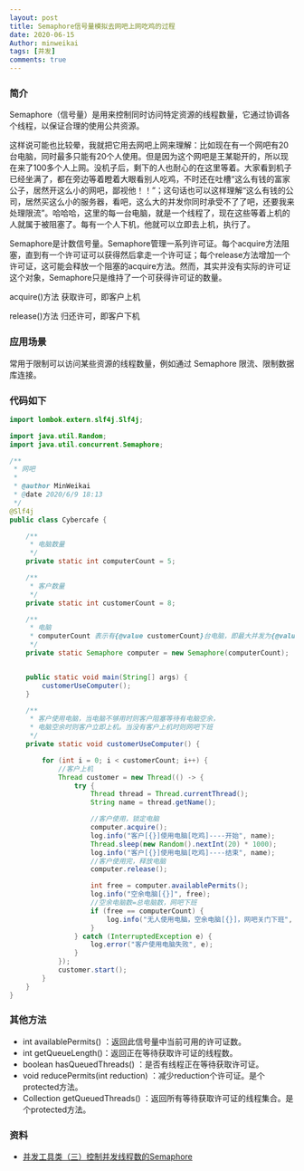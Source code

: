 ```yaml
---
layout: post
title: Semaphore信号量模拟去网吧上网吃鸡的过程
date: 2020-06-15
Author: minweikai
tags: [并发]
comments: true
---
```


### 简介

Semaphore（信号量）是用来控制同时访问特定资源的线程数量，它通过协调各个线程，以保证合理的使用公共资源。

这样说可能也比较晕，我就把它用去网吧上网来理解：比如现在有一个网吧有20台电脑，同时最多只能有20个人使用。但是因为这个网吧是王某聪开的，所以现在来了100多个人上网。没机子后，剩下的人也耐心的在这里等着。大家看到机子已经坐满了，都在旁边等着瞪着大眼看别人吃鸡，不时还在吐槽“这么有钱的富家公子，居然开这么小的网吧，鄙视他！！”；这句话也可以这样理解“这么有钱的公司，居然买这么小的服务器，看吧，这么大的并发你同时承受不了了吧，还要我来处理限流”。哈哈哈，这里的每一台电脑，就是一个线程了，现在这些等着上机的人就属于被阻塞了。每有一个人下机，他就可以立即去上机，执行了。

Semaphore是计数信号量。Semaphore管理一系列许可证。每个acquire方法阻塞，直到有一个许可证可以获得然后拿走一个许可证；每个release方法增加一个许可证，这可能会释放一个阻塞的acquire方法。然而，其实并没有实际的许可证这个对象，Semaphore只是维持了一个可获得许可证的数量。

acquire()方法 获取许可，即客户上机

release()方法 归还许可，即客户下机

### 应用场景

常用于限制可以访问某些资源的线程数量，例如通过 Semaphore 限流、限制数据库连接。

### 代码如下

```java
import lombok.extern.slf4j.Slf4j;

import java.util.Random;
import java.util.concurrent.Semaphore;

/**
 * 网吧
 *
 * @author MinWeikai
 * @date 2020/6/9 18:13
 */
@Slf4j
public class Cybercafe {

	/**
	 * 电脑数量
	 */
	private static int computerCount = 5;

	/**
	 * 客户数量
	 */
	private static int customerCount = 8;

	/**
	 * 电脑
	 * computerCount 表示有{@value customerCount}台电脑，即最大并发为{@value customerCount}
	 */
	private static Semaphore computer = new Semaphore(computerCount);


	public static void main(String[] args) {
		customerUseComputer();
	}

	/**
	 * 客户使用电脑，当电脑不够用时则客户阻塞等待有电脑空余，
	 * 电脑空余时则客户立即上机。当没有客户上机时则网吧下班
	 */
	private static void customerUseComputer() {

		for (int i = 0; i < customerCount; i++) {
			//客户上机
			Thread customer = new Thread(() -> {
				try {
					Thread thread = Thread.currentThread();
					String name = thread.getName();

					//客户使用，锁定电脑
					computer.acquire();
					log.info("客户[{}]使用电脑[吃鸡]----开始", name);
					Thread.sleep(new Random().nextInt(20) * 1000);
					log.info("客户[{}]使用电脑[吃鸡]----结束", name);
					//客户使用完，释放电脑
					computer.release();

					int free = computer.availablePermits();
					log.info("空余电脑[{}]", free);
					//空余电脑数=总电脑数，网吧下班
					if (free == computerCount) {
						log.info("无人使用电脑，空余电脑[{}]，网吧关门下班", free);
					}
				} catch (InterruptedException e) {
					log.error("客户使用电脑失败", e);
				}
			});
			customer.start();
		}
	}
}

```

### 其他方法

- int availablePermits() ：返回此信号量中当前可用的许可证数。
- int getQueueLength()：返回正在等待获取许可证的线程数。
- boolean hasQueuedThreads() ：是否有线程正在等待获取许可证。
- void reducePermits(int reduction) ：减少reduction个许可证。是个protected方法。
- Collection getQueuedThreads() ：返回所有等待获取许可证的线程集合。是个protected方法。

### 资料

- [并发工具类（三）控制并发线程数的Semaphore](http://ifeve.com/concurrency-semaphore/#more-14753)


